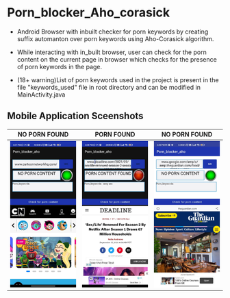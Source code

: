 # Porn_blocker_Aho_corasick
- Android Browser with inbuilt checker for porn keywords by creating suffix automanton over porn keywords using Aho-Corasick algorithm.

- While interacting with in_built browser, user can check for the porn content on the current page in browser which checks for the presence
of porn keywords in the page.

- (18+ warning)List of porn keywords used in the project is present in the file "keywords_used" file in root directory and can be modified in
MainActivity.java

## Mobile Application Sceenshots


|                 NO PORN FOUND                 |                 PORN FOUND                       |                 NO PORN FOUND                 |
|:-------------------------------------------------:|:-------------------------------------------------:|:-------------------------------------------------:|
| <img width="1604" src="./pics/A.jpeg"> | <img width="1604" src="./pics/B.jpeg"> | <img width="1604" src="./pics/C.jpeg"> |
